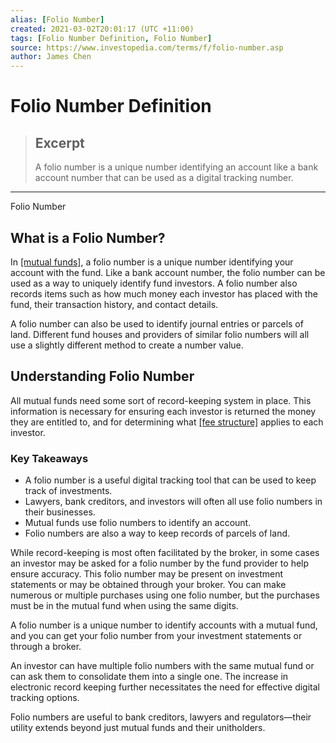 ```yaml
---
alias: [Folio Number]
created: 2021-03-02T20:01:17 (UTC +11:00)
tags: [Folio Number Definition, Folio Number]
source: https://www.investopedia.com/terms/f/folio-number.asp
author: James Chen
---
```


# Folio Number Definition

> ## Excerpt
> A folio number is a unique number identifying an account like a bank account number that can be used as a digital tracking number.

---

Folio Number
## What is a Folio Number?

In [[mutual funds]](https://www.investopedia.com/terms/m/mutualfund.asp), a folio number is a unique number identifying your account with the fund. Like a bank account number, the folio number can be used as a way to uniquely identify fund investors. A folio number also records items such as how much money each investor has placed with the fund, their transaction history, and contact details.

A folio number can also be used to identify journal entries or parcels of land. Different fund houses and providers of similar folio numbers will all use a slightly different method to create a number value.

## Understanding Folio Number

All mutual funds need some sort of record-keeping system in place. This information is necessary for ensuring each investor is returned the money they are entitled to, and for determining what [[fee structure]](https://www.investopedia.com/terms/f/fee-structure.asp) applies to each investor.

### Key Takeaways

-   A folio number is a useful digital tracking tool that can be used to keep track of investments.
-   Lawyers, bank creditors, and investors will often all use folio numbers in their businesses.
-   Mutual funds use folio numbers to identify an account.
-   Folio numbers are also a way to keep records of parcels of land. 

While record-keeping is most often facilitated by the broker, in some cases an investor may be asked for a folio number by the fund provider to help ensure accuracy. This folio number may be present on investment statements or may be obtained through your broker. You can make numerous or multiple purchases using one folio number, but the purchases must be in the mutual fund when using the same digits.

A folio number is a unique number to identify accounts with a mutual fund, and you can get your folio number from your investment statements or through a broker.

An investor can have multiple folio numbers with the same mutual fund or can ask them to consolidate them into a single one. The increase in electronic record keeping further necessitates the need for effective digital tracking options.

Folio numbers are useful to bank creditors, lawyers and regulators—their utility extends beyond just mutual funds and their unitholders.
